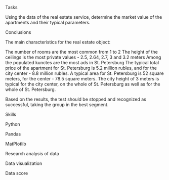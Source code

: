 Tasks

Using the data of the real estate service, determine the market value of the apartments and their typical parameters.

Conclusions

The main characteristics for the real estate object:

The number of rooms are the most common from 1 to 2
The height of the ceilings is the most private values ​​- 2.5, 2.64, 2.7, 3 and 3.2 meters
Among the populated kunctes are the most ads in St. Petersburg
The typical total price of the apartment for St. Petersburg is 5.2 million rubles, and for the city center - 8.8 million rubles.
A typical area for St. Petersburg is 52 square meters, for the center - 78.5 square meters. The city height of 3 meters is typical for the city center,
on the whole of St. Petersburg as well as for the whole of St. Petersburg.

Based on the results, the test should be stopped and recognized as successful, taking the group in the best segment.

Skills

Python

Pandas

MatPlotlib

Research analysis of data

Data visualization

Data score

